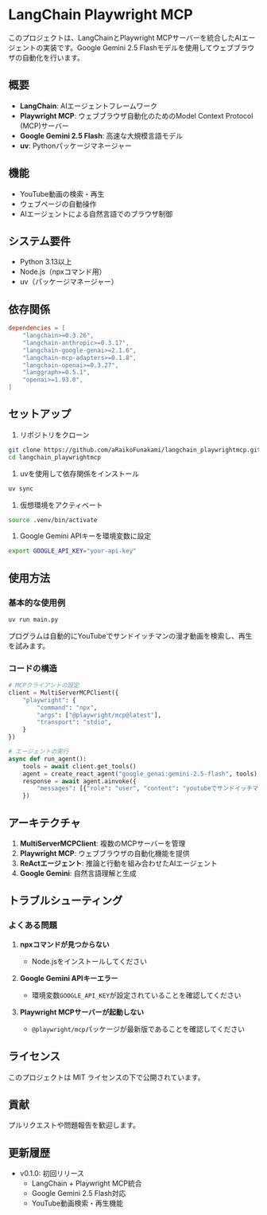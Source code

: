 # LangChain Playwright MCP

このプロジェクトは、LangChainとPlaywright MCPサーバーを統合したAIエージェントの実装です。Google Gemini 2.5 Flashモデルを使用してウェブブラウザの自動化を行います。

## 概要

- **LangChain**: AIエージェントフレームワーク
- **Playwright MCP**: ウェブブラウザ自動化のためのModel Context Protocol (MCP)サーバー
- **Google Gemini 2.5 Flash**: 高速な大規模言語モデル
- **uv**: Pythonパッケージマネージャー

## 機能

- YouTube動画の検索・再生
- ウェブページの自動操作
- AIエージェントによる自然言語でのブラウザ制御

## システム要件

- Python 3.13以上
- Node.js（npxコマンド用）
- uv（パッケージマネージャー）

## 依存関係

```toml
dependencies = [
    "langchain>=0.3.26",
    "langchain-anthropic>=0.3.17",
    "langchain-google-genai>=2.1.6",
    "langchain-mcp-adapters>=0.1.8",
    "langchain-openai>=0.3.27",
    "langgraph>=0.5.1",
    "openai>=1.93.0",
]
```

## セットアップ

1. リポジトリをクローン

```bash
git clone https://github.com/aRaikoFunakami/langchain_playwrightmcp.git
cd langchain_playwrightmcp
```

1. uvを使用して依存関係をインストール

```bash
uv sync
```

1. 仮想環境をアクティベート

```bash
source .venv/bin/activate
```

1. Google Gemini APIキーを環境変数に設定

```bash
export GOOGLE_API_KEY="your-api-key"
```

## 使用方法

### 基本的な使用例

```bash
uv run main.py
```

プログラムは自動的にYouTubeでサンドイッチマンの漫才動画を検索し、再生を試みます。

### コードの構造

```python
# MCPクライアントの設定
client = MultiServerMCPClient({
    "playwright": {
        "command": "npx",
        "args": ["@playwright/mcp@latest"],
        "transport": "stdio",
    }
})

# エージェントの実行
async def run_agent():
    tools = await client.get_tools()
    agent = create_react_agent("google_genai:gemini-2.5-flash", tools)
    response = await agent.ainvoke({
        "messages": [{"role": "user", "content": "youtubeでサンドイッチマンの漫才の動画を検索して動画を再生して"}]
    })
```

## アーキテクチャ

1. **MultiServerMCPClient**: 複数のMCPサーバーを管理
2. **Playwright MCP**: ウェブブラウザの自動化機能を提供
3. **ReActエージェント**: 推論と行動を組み合わせたAIエージェント
4. **Google Gemini**: 自然言語理解と生成


## トラブルシューティング

### よくある問題

1. **npxコマンドが見つからない**
   - Node.jsをインストールしてください

2. **Google Gemini APIキーエラー**
   - 環境変数`GOOGLE_API_KEY`が設定されていることを確認してください

3. **Playwright MCPサーバーが起動しない**
   - `@playwright/mcp`パッケージが最新版であることを確認してください

## ライセンス

このプロジェクトは MIT ライセンスの下で公開されています。

## 貢献

プルリクエストや問題報告を歓迎します。

## 更新履歴

- v0.1.0: 初回リリース
  - LangChain + Playwright MCP統合
  - Google Gemini 2.5 Flash対応
  - YouTube動画検索・再生機能